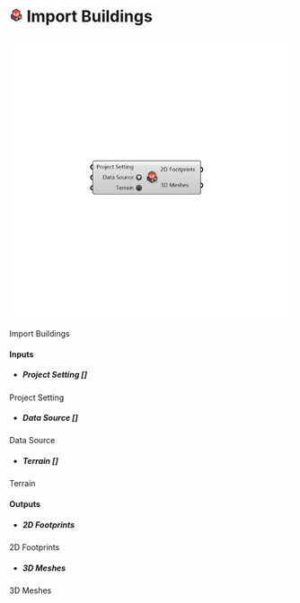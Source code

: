 # ![](../../images/icons/Import_Buildings.png) Import Buildings

![](../../images/components/Import_Buildings.png)

Import Buildings

#### Inputs
* ##### Project Setting []
Project Setting
* ##### Data Source []
Data Source
* ##### Terrain []
Terrain

#### Outputs
* ##### 2D Footprints
2D Footprints
* ##### 3D Meshes
3D Meshes